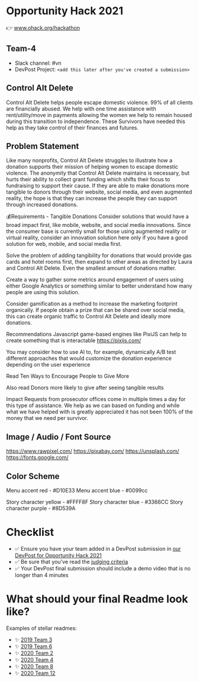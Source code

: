 
# Opportunity Hack 2021
👉 www.ohack.org/hackathon
## Team-4
- Slack channel: #vn
- DevPost Project: `<add this later after you've created a submission>`



## Control Alt Delete
Control Alt Delete helps people escape domestic violence. 99% of all clients are financially abused. We help with one time assistance with rent/utility/move in payments allowing the women we help to remain housed during this transition to independence. These Survivors have needed this help as they take control of their finances and futures.

## Problem Statement
Like many nonprofits, Control Alt Delete struggles to illustrate how a donation supports their mission of helping women to escape domestic violence.  The anonymity that Control Alt Delete maintains is necessary, but hurts their ability to collect grant funding which shifts their focus to fundraising to support their cause.  If they are able to make donations more tangible to donors through their website, social media, and even augmented reality, the hope is that they can increase the people they can support through increased donations.

💰Requirements - Tangible Donations
Consider solutions that would have a broad impact first, like mobile, website, and social media innovations.  Since the consumer base is currently small for those using augmented reality or virtual reality, consider an innovation solution here only if you have a good solution for web, mobile, and social media first.

Solve the problem of adding tangibility for donations that would provide gas cards and hotel rooms first, then expand to other areas as directed by Laura and Control Alt Delete. Even the smallest amount of donations matter.

Create a way to gather some metrics around engagement of users using either Google Analytics or something similar to better understand how many people are using this solution.

Consider gamification as a method to increase the marketing footprint organically.  If people obtain a prize that can be shared over social media, this can create organic traffic to Control Alt Delete and ideally more donations.

Recommendations
Javascript game-based engines like PixiJS can help to create something that is interactable https://pixijs.com/ 

You may consider how to use AI to, for example, dynamically A/B test different approaches that would customize the donation experience depending on the user experience

Read Ten Ways to Encourage People to Give More

Also read Donors more likely to give after seeing tangible results

Impact
Requests from prosecutor offices come in multiple times a day for this type of assistance. We help as we can based on funding and while what we have helped with is greatly appreciated it has not been 100% of the money that we need per survivor.


## Image / Audio / Font Source

https://www.rawpixel.com/
https://pixabay.com/
https://unsplash.com/
https://fonts.google.com/

## Color Scheme

Menu accent red - #D10E33
Menu accent blue - #0099cc

Story character yellow - #FFFF8F
Story character blue - #3366CC
Story character purple - #8D539A




# Checklist
- ✅ Ensure you have your team added in a DevPost submission in [our DevPost for Opportunity Hack 2021](https://opportunity-hack-2021.devpost.com/)
- ✅ Be sure that you've read the [judging criteria](https://opportunity-hack-2021.devpost.com/#judging-criteria)
- ✅ Your DevPost final submission should include a demo video that is no longer than 4 minutes

# What should your final Readme look like?
Examples of stellar readmes:
- ✨ [2019 Team 3](https://github.com/2019-Arizona-Opportunity-Hack/Team-3)
- ✨ [2019 Team 6](https://github.com/2019-Arizona-Opportunity-Hack/Team-6)
- ✨ [2020 Team 2](https://github.com/2020-opportunity-hack/Team-02)
- ✨ [2020 Team 4](https://github.com/2020-opportunity-hack/Team-04)
- ✨ [2020 Team 8](https://github.com/2020-opportunity-hack/Team-08)
- ✨ [2020 Team 12](https://github.com/2020-opportunity-hack/Team-12)
